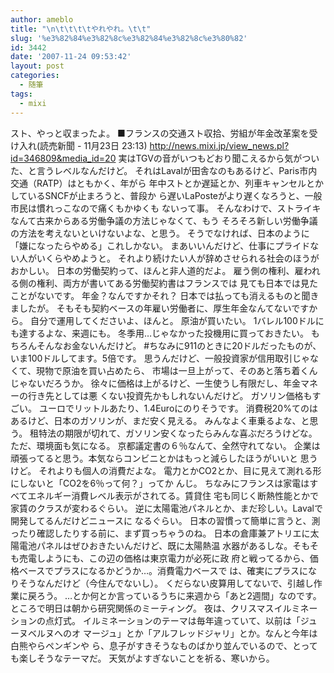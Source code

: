 ```yaml
---
author: ameblo
title: "\n\t\t\t\tやれやれ。\t\t"
slug: '%e3%82%84%e3%82%8c%e3%82%84%e3%82%8c%e3%80%82'
id: 3442
date: '2007-11-24 09:53:42'
layout: post
categories:
  - 随筆
tags:
  - mixi
---
```


スト、やっと収まったよ。 ■フランスの交通スト収拾、労組が年金改革案を受け入れ(読売新聞 - 11月23日 23:13) http://news.mixi.jp/view_news.pl?id=346809&media_id=20 実はTGVの音がいつもどおり聞こえるから気がついた、と言うレベルなんだけど。 それはLavalが田舎なのもあるけど、Paris市内交通（RATP）はともかく、年がら 年中ストとか遅延とか、列車キャンセルとかしているSNCFが止まろうと、普段か ら遅いLaPosteがより遅くなろうと、一般市民は慣れっこなので痛くもかゆくも ないって事。 そんなわけで、ストライキなんて古来からある労働争議の方法じゃなくて、もう そろそろ新しい労働争議の方法を考えないといけないよな、と思う。 そうでなければ、日本のように「嫌になったらやめる」これしかない。 まあいいんだけど、仕事にプライドない人がいくらやめようと。 それより続けたい人が辞めさせられる社会のほうがおかしい。 日本の労働契約って、ほんと非人道的だよ。 雇う側の権利、雇われる側の権利、両方が書いてある労働契約書はフランスでは 見ても日本では見たことがないです。 年金？なんですかそれ？ 日本では払っても消えるものと聞きましたが。 そもそも契約ベースの年雇い労働者に、厚生年金なんてないですから。 自分で運用してくださいよ、ほんと。 原油が買いたい。 1バレル100ドルにも達するよな、来週にも。 冬季用…じゃなかった投機用に買っておきたい。 もちろんそんなお金ないんだけど。 #ちなみに911のときに20ドルだったものが、いま100ドルしてます。5倍です。 思うんだけど、一般投資家が信用取引じゃなくて、現物で原油を買い占めたら、 市場は一旦上がって、そのあと落ち着くんじゃないだろうか。 徐々に価格は上がるけど、一生使うし有限だし、年金マネーの行き先としては悪 くない投資先かもしれないんだけど。 ガソリン価格もすごい。 ユーロでリットルあたり、1.4Euroにのりそうです。 消費税20%てのはあるけど、日本のガソリンが、まだ安く見える。 みんなよく車乗るよな、と思う。 租特法の期限が切れて、ガソリン安くなったらみんな喜ぶだろうけどな。 ただ、環境面も気になる。 京都議定書の６％なんて、全然守れてない。 企業は頑張ってると思う。本気ならコンビニとかはもっと減らしたほうがいいと 思うけど。 それよりも個人の消費だよな。 電力とかCO2とか、目に見えて測れる形にしないと「CO2を6％って何？」ってか んじ。 ちなみにフランスは家電はすべてエネルギー消費レベル表示がされてる。賃貸住 宅も同じく断熱性能とかで家賃のクラスが変わるぐらい。 逆に太陽電池パネルとか、まだ珍しい。Lavalで開発してるんだけどニュースに なるぐらい。 日本の習慣って簡単に言うと、測ったり確認したりする前に、まず買っちゃうのね。 日本の倉庫兼アトリエに太陽電池パネルはぜひおきたいんだけど、既に太陽熱温 水器があるしな。そもそも売電しようにも、この辺の価格は東京電力が必死に政 府と戦ってるから、価格ベースでプラスになるかどうか…。消費電力ベースで は、確実にプラスになりそうなんだけど（今住んでないし）。 くだらない皮算用してないで、引越し作業に戻ろう。 …とか何とか言っているうちに来週から「あと2週間」なのです。 ところで明日は朝から研究関係のミーティング。 夜は、クリスマスイルミネーションの点灯式。 イルミネーションのテーマは毎年違っていて、以前は「ジューヌベルヌへのオ マージュ」とか「アルフレッドジャリ」とか。なんと今年は白熊やらペンギンや ら、息子がすきそうなものばかり並んでいるので、とっても楽しそうなテーマだ。 天気がよすぎないことを祈る、寒いから。